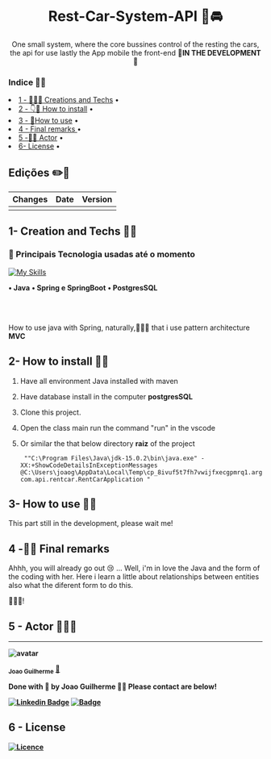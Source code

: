 

<div  align=center >

<h1>Rest-Car-System-API 🚗🚘</h1>

One small system, where the core bussines control of the resting the cars, the api for use lastly the App mobile the front-end 🚨**IN THE DEVELOPMENT**🚨

</div>

### Indice 👨‍💻

<p align=center>
 <li> <a href="#desenvolvimento">1 - 👩🏽‍🌾 Creations and Techs</a> • </li>
 <li> <a href="#instalar">2 - 👇🤘 How to install</a> • </li>
 <li> <a href="#usar">3 - 🤘How to use</a> • </li>
 <li> <a href="#consideraçoesfinais">4 - Final remarks </a> • </li>
 <li> <a href="#autor">5 -🧑‍💻 Actor</a> • </li>
 <li> <a href="#licensa"> 6- License</a> • </li>
</p>

## Edições ✏️📑

|             Changes             |   Date   | Version |
| :--------------------------------: | :------: | :----: |
|  |  |   |




<h2 id='desenvolvimento'><b>1- Creation and Techs 🤺😰 </b></h2>


### 👥 Principais Tecnologia usadas até o momento

[![My Skills](https://skillicons.dev/icons?i=java,spring,hibernate,postgres)](https://skillicons.dev)

**• Java**
**• Spring e SpringBoot**
**• PostgresSQL**



<br>
<br>

How to use java with Spring, naturally,🤷🏽😁 that i use pattern architecture **MVC**

<h2 id='instalar'><b>2- How to install 🧑‍🔧</b></h2>

1. Have all environment Java installed with maven
1. Have database install in the computer **postgresSQL**
1. Clone this project.
1. Open the class main run the command "run" in the vscode
1. Or similar the that below directory **raiz** of the project 

        ""C:\Program Files\Java\jdk-15.0.2\bin\java.exe" -XX:+ShowCodeDetailsInExceptionMessages @C:\Users\joaog\AppData\Local\Temp\cp_8ivuf5t7fh7vwijfxecgpmrq1.argfile com.api.rentcar.RentCarApplication "


<h2 id='usar'><b>3- How to use 👩‍💻</b></h2>

This part still in the development, please wait me!


<h2 id='consideraçoesfinais'><b>4 -🥺😭 Final remarks</b></h2>

Ahhh, you will already go out 😢 ...
Well, i'm in love the Java and the form of the coding with her. Here i learn a little about relationships between entities also what the diferent form to do this.

🤗🙋‍♂️!


<h2 id='autor'><b>5 - Actor 🧙🏽‍♂️<b></h2>

---

![avatar](https://images.weserv.nl/?url=https://avatars.githubusercontent.com/u/80895578?v=4?v=4&h=100&w=100&fit=cover&mask=circle&maxage=7d
)

 <sub><b>Joao Guilherme</b></sub></h4> <a href="https://github.com/JoaoG23/">🚀</a>

Done with 🤭 by Joao Guilherme 👋🏽 Please contact are below!

[![Linkedin Badge](https://img.shields.io/badge/-Joao-blue?style=flat-square&logo=Linkedin&logoColor=white&link=https://www.linkedin.com/in/jaoo/)](https://www.linkedin.com/in/joaog123/)
[![Badge](https://img.shields.io/badge/-joaoguilherme94@live.com-c80?style=flat-square&logo=Microsoft&logoColor=white&link=mailto:joaoguilherme94@live.com)](mailto:joaoguilherme94@live.com)

<h2 id='licenca'><b>6 - License</b></h2>

[![Licence](https://img.shields.io/github/license/Ileriayo/markdown-badges?style=for-the-badge)](./LICENSE)

